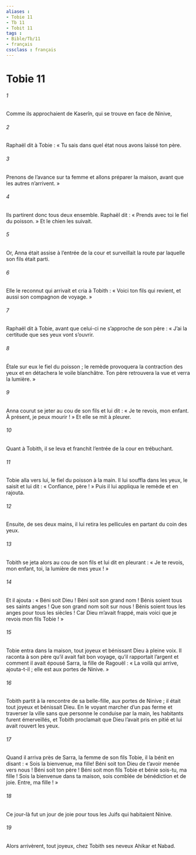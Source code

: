 ```yaml
---
aliases : 
- Tobie 11
- Tb 11
- Tobit 11
tags : 
- Bible/Tb/11
- français
cssclass : français
---
```


# Tobie 11

###### 1
Comme ils approchaient de Kaserîn, qui se trouve en face de Ninive,
###### 2
Raphaël dit à Tobie : « Tu sais dans quel état nous avons laissé ton père.
###### 3
Prenons de l’avance sur ta femme et allons préparer la maison, avant que les autres n’arrivent. »
###### 4
Ils partirent donc tous deux ensemble. Raphaël dit : « Prends avec toi le fiel du poisson. » Et le chien les suivait.
###### 5
Or, Anna était assise à l’entrée de la cour et surveillait la route par laquelle son fils était parti.
###### 6
Elle le reconnut qui arrivait et cria à Tobith : « Voici ton fils qui revient, et aussi son compagnon de voyage. »
###### 7
Raphaël dit à Tobie, avant que celui-ci ne s’approche de son père : « J’ai la certitude que ses yeux vont s’ouvrir.
###### 8
Étale sur eux le fiel du poisson ; le remède provoquera la contraction des yeux et en détachera le voile blanchâtre. Ton père retrouvera la vue et verra la lumière. »
###### 9
Anna courut se jeter au cou de son fils et lui dit : « Je te revois, mon enfant. À présent, je peux mourir ! » Et elle se mit à pleurer.
###### 10
Quant à Tobith, il se leva et franchit l’entrée de la cour en trébuchant.
###### 11
Tobie alla vers lui, le fiel du poisson à la main. Il lui souffla dans les yeux, le saisit et lui dit : « Confiance, père ! » Puis il lui appliqua le remède et en rajouta.
###### 12
Ensuite, de ses deux mains, il lui retira les pellicules en partant du coin des yeux.
###### 13
Tobith se jeta alors au cou de son fils et lui dit en pleurant : « Je te revois, mon enfant, toi, la lumière de mes yeux ! »
###### 14
Et il ajouta :
« Béni soit Dieu !
Béni soit son grand nom !
Bénis soient tous ses saints anges !
Que son grand nom soit sur nous !
Bénis soient tous les anges
pour tous les siècles !
Car Dieu m’avait frappé,
mais voici que je revois
mon fils Tobie ! »
###### 15
Tobie entra dans la maison, tout joyeux et bénissant Dieu à pleine voix. Il raconta à son père qu’il avait fait bon voyage, qu’il rapportait l’argent et comment il avait épousé Sarra, la fille de Ragouël : « La voilà qui arrive, ajouta-t-il ; elle est aux portes de Ninive. »
###### 16
Tobith partit à la rencontre de sa belle-fille, aux portes de Ninive ; il était tout joyeux et bénissait Dieu. En le voyant marcher d’un pas ferme et traverser la ville sans que personne le conduise par la main, les habitants furent émerveillés, et Tobith proclamait que Dieu l’avait pris en pitié et lui avait rouvert les yeux.
###### 17
Quand il arriva près de Sarra, la femme de son fils Tobie, il la bénit en disant : « Sois la bienvenue, ma fille! Béni soit ton Dieu de t’avoir menée vers nous ! Béni soit ton père ! Béni soit mon fils Tobie et bénie sois-tu, ma fille ! Sois la bienvenue dans ta maison, sois comblée de bénédiction et de joie. Entre, ma fille ! »
###### 18
Ce jour-là fut un jour de joie pour tous les Juifs qui habitaient Ninive.
###### 19
Alors arrivèrent, tout joyeux, chez Tobith ses neveux Ahikar et Nabad.
